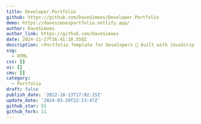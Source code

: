 ```yaml
---
title: Developer.Portfolio
github: https://github.com/DaveSimoes/Developer.Portfolio
demo: https://davesimoesportfolio.netlify.app/
author: DaveSimoes
author_link: https://github.com/DaveSimoes
date: 2024-11-27T16:41:18.558Z
description: 🔥Portfolio Template for Developers 🚀 built with JavaScript, HTML and CSS ⚡️
ssg:
  - HTML
css: []
ui: []
cms: []
category:
  - Portfolio
draft: false
publish_date: '2022-10-13T17:02:15Z'
update_date: '2024-03-20T22:13:47Z'
github_star: 55
github_fork: 11
---
```

